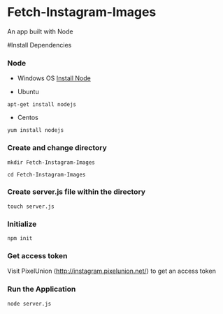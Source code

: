 # Fetch-Instagram-Images

An app built with Node 

#Install Dependencies

### Node
- Windows OS
[Install Node](https://nodejs.org/)

- Ubuntu
```
apt-get install nodejs
```

- Centos
```
yum install nodejs
```

### Create and change directory
```
mkdir Fetch-Instagram-Images

cd Fetch-Instagram-Images
```

### Create server.js file within the directory
```
touch server.js
```

### Initialize
```
npm init
```

### Get access token
Visit PixelUnion (http://instagram.pixelunion.net/) to get an access token


### Run the Application

```
node server.js
```
